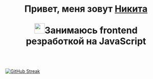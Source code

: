 <h1 align="center">Привет, меня зовут <a href="https://hh.ru/resume/c04bdaffff0b4d293e0039ed1f78766d457049" target="_blank">Никита</a> 

<img src="https://github.com/blackcater/blackcater/raw/main/images/Hi.gif" height="32"/>Занимаюсь frontend резработкой на JavaScript</h1>
<br>

<h3 align="center"></h3>

[![GitHub Streak](https://streak-stats.demolab.com?user=Leksip&theme=tokyonight&locale=ru)](https://git.io/streak-stats)
